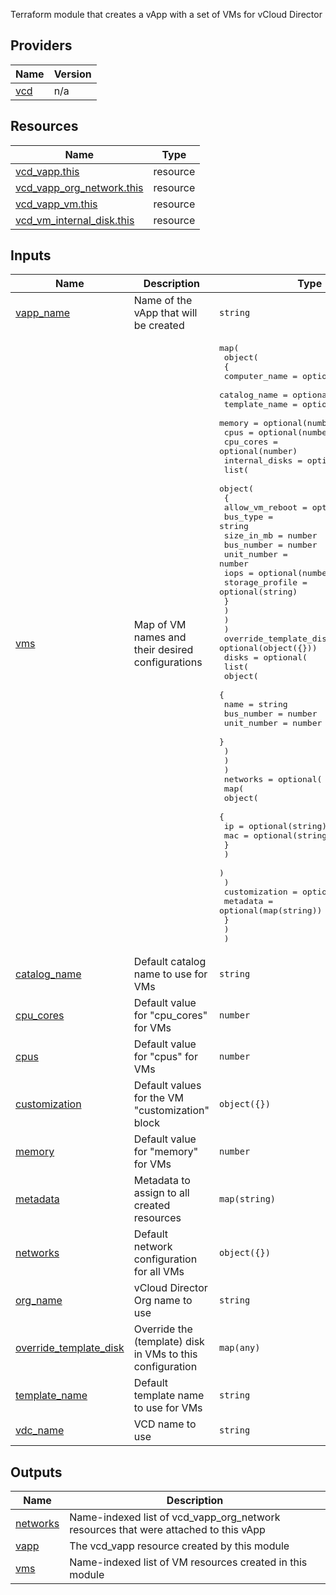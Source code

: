 <!-- BEGIN_TF_DOCS -->
 Terraform module that creates a vApp with a set of VMs for vCloud Director

## Providers

| Name | Version |
|------|---------|
| <a name="provider_vcd"></a> [vcd](#provider\_vcd) | n/a |

## Resources

| Name | Type |
|------|------|
| [vcd_vapp.this](https://registry.terraform.io/providers/vmware/vcd/latest/docs/resources/vapp) | resource |
| [vcd_vapp_org_network.this](https://registry.terraform.io/providers/vmware/vcd/latest/docs/resources/vapp_org_network) | resource |
| [vcd_vapp_vm.this](https://registry.terraform.io/providers/vmware/vcd/latest/docs/resources/vapp_vm) | resource |
| [vcd_vm_internal_disk.this](https://registry.terraform.io/providers/vmware/vcd/latest/docs/resources/vm_internal_disk) | resource |

## Inputs

| Name | Description | Type | Default | Required |
|------|-------------|------|---------|:--------:|
| <a name="input_vapp_name"></a> [vapp\_name](#input\_vapp\_name) | Name of the vApp that will be created | `string` | n/a | yes |
| <a name="input_vms"></a> [vms](#input\_vms) | Map of VM names and their desired configurations | <pre>map(<br>    object(<br>      {<br>        computer_name = optional(string)<br>        catalog_name  = optional(string)<br>        template_name = optional(string)<br>        memory        = optional(number)<br>        cpus          = optional(number)<br>        cpu_cores     = optional(number)<br>        internal_disks = optional(<br>          list(<br>            object(<br>              {<br>                allow_vm_reboot = optional(bool)<br>                bus_type        = string<br>                size_in_mb      = number<br>                bus_number      = number<br>                unit_number     = number<br>                iops            = optional(number)<br>                storage_profile = optional(string)<br>              }<br>            )<br>          )<br>        )<br>        override_template_disk = optional(object({}))<br>        disks = optional(<br>          list(<br>            object(<br>              {<br>                name        = string<br>                bus_number  = number<br>                unit_number = number<br>              }<br>            )<br>          )<br>        )<br>        networks = optional(<br>          map(<br>            object(<br>              {<br>                ip  = optional(string)<br>                mac = optional(string)<br>              }<br>            )<br>          )<br>        )<br>        customization = optional(object({}))<br>        metadata      = optional(map(string))<br>      }<br>    )<br>  )</pre> | n/a | yes |
| <a name="input_catalog_name"></a> [catalog\_name](#input\_catalog\_name) | Default catalog name to use for VMs | `string` | `null` | no |
| <a name="input_cpu_cores"></a> [cpu\_cores](#input\_cpu\_cores) | Default value for "cpu\_cores" for VMs | `number` | `null` | no |
| <a name="input_cpus"></a> [cpus](#input\_cpus) | Default value for "cpus" for VMs | `number` | `null` | no |
| <a name="input_customization"></a> [customization](#input\_customization) | Default values for the VM "customization" block | `object({})` | `null` | no |
| <a name="input_memory"></a> [memory](#input\_memory) | Default value for "memory" for VMs | `number` | `null` | no |
| <a name="input_metadata"></a> [metadata](#input\_metadata) | Metadata to assign to all created resources | `map(string)` | `null` | no |
| <a name="input_networks"></a> [networks](#input\_networks) | Default network configuration for all VMs | `object({})` | `null` | no |
| <a name="input_org_name"></a> [org\_name](#input\_org\_name) | vCloud Director Org name to use | `string` | `null` | no |
| <a name="input_override_template_disk"></a> [override\_template\_disk](#input\_override\_template\_disk) | Override the (template) disk in VMs to this configuration | `map(any)` | `null` | no |
| <a name="input_template_name"></a> [template\_name](#input\_template\_name) | Default template name to use for VMs | `string` | `null` | no |
| <a name="input_vdc_name"></a> [vdc\_name](#input\_vdc\_name) | VCD name to use | `string` | `null` | no |

## Outputs

| Name | Description |
|------|-------------|
| <a name="output_networks"></a> [networks](#output\_networks) | Name-indexed list of vcd\_vapp\_org\_network resources that were attached to this vApp |
| <a name="output_vapp"></a> [vapp](#output\_vapp) | The vcd\_vapp resource created by this module |
| <a name="output_vms"></a> [vms](#output\_vms) | Name-indexed list of VM resources created in this module |
<!-- END_TF_DOCS -->